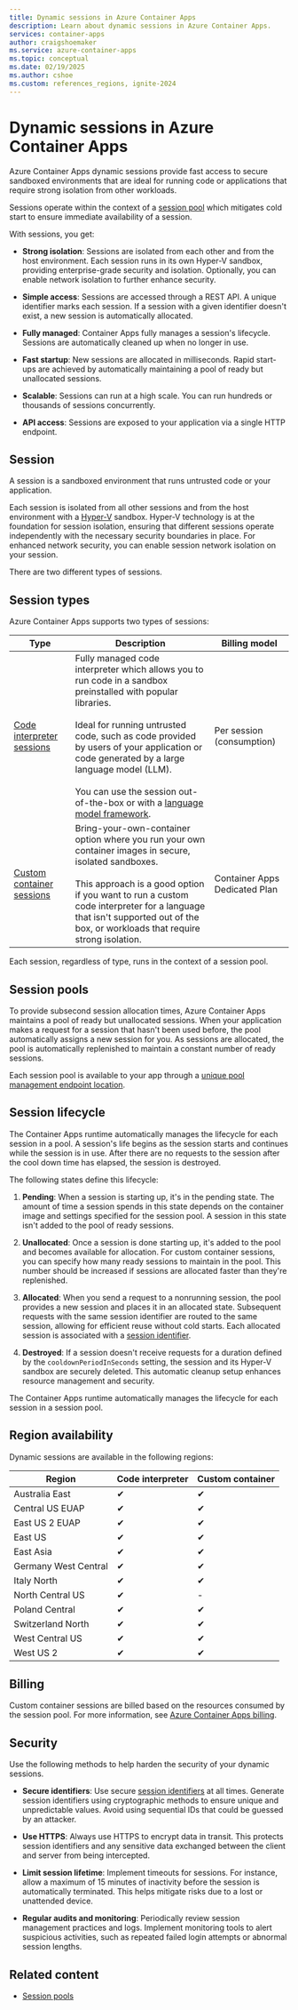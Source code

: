 ```yaml
---
title: Dynamic sessions in Azure Container Apps
description: Learn about dynamic sessions in Azure Container Apps.
services: container-apps
author: craigshoemaker
ms.service: azure-container-apps
ms.topic: conceptual
ms.date: 02/19/2025
ms.author: cshoe
ms.custom: references_regions, ignite-2024
---
```


# Dynamic sessions in Azure Container Apps

Azure Container Apps dynamic sessions provide fast access to secure sandboxed environments that are ideal for running code or applications that require strong isolation from other workloads.

Sessions operate within the context of a [session pool](session-pool.md) which mitigates cold start to ensure immediate availability of a session.

With sessions, you get:

* **Strong isolation**: Sessions are isolated from each other and from the host environment. Each session runs in its own Hyper-V sandbox, providing enterprise-grade security and isolation. Optionally, you can enable network isolation to further enhance security.

* **Simple access**: Sessions are accessed through a REST API. A unique identifier marks each session. If a session with a given identifier doesn't exist, a new session is automatically allocated.

* **Fully managed**: Container Apps fully manages a session's lifecycle. Sessions are automatically cleaned up when no longer in use.

* **Fast startup**: New sessions are allocated in milliseconds. Rapid start-ups are achieved by automatically maintaining a pool of ready but unallocated sessions.

* **Scalable**: Sessions can run at a high scale. You can run hundreds or thousands of sessions concurrently.

* **API access**: Sessions are exposed to your application via a single HTTP endpoint.

## Session

A session is a sandboxed environment that runs untrusted code or your application.

Each session is isolated from all other sessions and from the host environment with a [Hyper-V](/windows-server/virtualization/hyper-v/hyper-v-technology-overview) sandbox. Hyper-V technology is at the foundation for session isolation, ensuring that different sessions operate independently with the necessary security boundaries in place. For enhanced network security, you can enable session network isolation on your session.

There are two different types of sessions.

## Session types

Azure Container Apps supports two types of sessions:

| Type | Description | Billing model |
|------|-------------|---------------|
| [Code interpreter sessions](./sessions-code-interpreter.md) | Fully managed code interpreter which allows you to run code in a sandbox preinstalled with popular libraries.<br><br>Ideal for running untrusted code, such as code provided by users of your application or code generated by a large language model (LLM).<br><br>You can use the session out-of-the-box or with a [language model framework](./sessions-code-interpreter.md#llm-framework-integrations). | Per session (consumption) |
| [Custom container sessions](./sessions-custom-container.md) | Bring-your-own-container option where you run your own container images in secure, isolated sandboxes.<br><br>This approach is a good option if you want to run a custom code interpreter for a language that isn't supported out of the box, or workloads that require strong isolation. | Container Apps Dedicated Plan |

Each session, regardless of type, runs in the context of a session pool.

## Session pools

To provide subsecond session allocation times, Azure Container Apps maintains a pool of ready but unallocated sessions. When your application makes a request for a session that hasn't been used before, the pool automatically assigns a new session for you. As sessions are allocated, the pool is automatically replenished to maintain a constant number of ready sessions.

Each session pool is available to your app through a [unique pool management endpoint location](sessions-usage.md).

## Session lifecycle

The Container Apps runtime automatically manages the lifecycle for each session in a pool. A session's life begins as the session starts and continues while the session is in use. After there are no requests to the session after the cool down time has elapsed, the session is destroyed.

The following states define this lifecycle:

1. **Pending**: When a session is starting up, it's in the pending state. The amount of time a session spends in this state depends on the container image and settings specified for the session pool. A session in this state isn't added to the pool of ready sessions.

1. **Unallocated**: Once a session is done starting up, it's added to the pool and becomes available for allocation. For custom container sessions, you can specify how many ready sessions to maintain in the pool. This number should be increased if sessions are allocated faster than they're replenished.

1. **Allocated**: When you send a request to a nonrunning session, the pool provides a new session and places it in an allocated state. Subsequent requests with the same session identifier are routed to the same session, allowing for efficient reuse without cold starts. Each allocated session is associated with a [session identifier](./sessions-usage.md#identifiers).

1. **Destroyed**: If a session doesn't receive requests for a duration defined by the `cooldownPeriodInSeconds` setting, the session and its Hyper-V sandbox are securely deleted. This automatic cleanup setup enhances resource management and security.

The Container Apps runtime automatically manages the lifecycle for each session in a session pool.

## Region availability

Dynamic sessions are available in the following regions:

| Region | Code interpreter | Custom container |
|--------|------------------|------------------|
| Australia East | ✔ | ✔ |
| Central US EUAP | ✔ | ✔ |
| East US 2 EUAP | ✔ | ✔ |
| East US | ✔ | ✔ |
| East Asia | ✔ | ✔ |
| Germany West Central | ✔ | ✔ |
| Italy North | ✔ | ✔ |
| North Central US | ✔ | - |
| Poland Central | ✔ | ✔ |
| Switzerland North | ✔ | ✔ |
| West Central US | ✔ | ✔ |
| West US 2 | ✔ | ✔ |

## Billing

Custom container sessions are billed based on the resources consumed by the session pool. For more information, see [Azure Container Apps billing](billing.md#custom-container).

## Security

Use the following methods to help harden the security of your dynamic sessions.

* **Secure identifiers**: Use secure [session identifiers](sessions-usage.md#identifiers) at all times. Generate session identifiers using cryptographic methods to ensure unique and unpredictable values. Avoid using sequential IDs that could be guessed by an attacker.  

* **Use HTTPS**: Always use HTTPS to encrypt data in transit. This protects session identifiers and any sensitive data exchanged between the client and server from being intercepted.

* **Limit session lifetime**: Implement timeouts for sessions. For instance, allow a maximum of 15 minutes of inactivity before the session is automatically terminated. This helps mitigate risks due to a lost or unattended device.

* **Regular audits and monitoring**: Periodically review session management practices and logs. Implement monitoring tools to alert suspicious activities, such as repeated failed login attempts or abnormal session lengths.

## Related content

* [Session pools](./session-pool.md)
